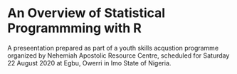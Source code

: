 # An Overview of Statistical Programmming with R
A preseentation prepared as part of a youth skills acqustion programme organized by Nehemiah Apostolic Resource Centre, scheduled for Saturday 22 August 2020 at Egbu, Owerri in Imo State of Nigeria.

